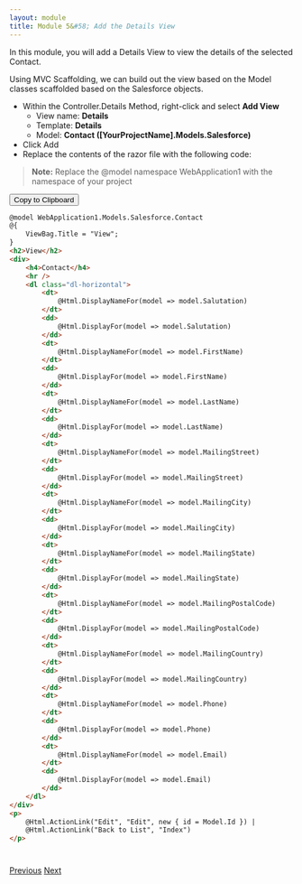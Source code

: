 ```yaml
---
layout: module
title: Module 5&#58; Add the Details View
---
```


In this module, you will add a Details View to view the details of the selected Contact.

Using MVC Scaffolding, we can build out the view based on the Model classes scaffolded based on the Salesforce objects.


- Within the Controller.Details Method, right-click and select **Add View**
  - View name: **Details**
  - Template: **Details**
  - Model: **Contact ([YourProjectName].Models.Salesforce)**
- Click Add
- Replace the contents of the razor file with the following code:
> **Note:** Replace the @model namespace WebApplication1 with the namespace of your project


<button id="click2copy" data-clipboard-target="clipdata" data-text-type="code">Copy to Clipboard</button>



```html
@model WebApplication1.Models.Salesforce.Contact
@{
    ViewBag.Title = "View";
}
<h2>View</h2>
<div>
    <h4>Contact</h4>
    <hr />
    <dl class="dl-horizontal">
        <dt>
            @Html.DisplayNameFor(model => model.Salutation)
        </dt>
        <dd>
            @Html.DisplayFor(model => model.Salutation)
        </dd>
        <dt>
            @Html.DisplayNameFor(model => model.FirstName)
        </dt>
        <dd>
            @Html.DisplayFor(model => model.FirstName)
        </dd>
        <dt>
            @Html.DisplayNameFor(model => model.LastName)
        </dt>
        <dd>
            @Html.DisplayFor(model => model.LastName)
        </dd>
        <dt>
            @Html.DisplayNameFor(model => model.MailingStreet)
        </dt>
        <dd>
            @Html.DisplayFor(model => model.MailingStreet)
        </dd>
        <dt>
            @Html.DisplayNameFor(model => model.MailingCity)
        </dt>
        <dd>
            @Html.DisplayFor(model => model.MailingCity)
        </dd>
        <dt>
            @Html.DisplayNameFor(model => model.MailingState)
        </dt>
        <dd>
            @Html.DisplayFor(model => model.MailingState)
        </dd>
        <dt>
            @Html.DisplayNameFor(model => model.MailingPostalCode)
        </dt>
        <dd>
            @Html.DisplayFor(model => model.MailingPostalCode)
        </dd>
        <dt>
            @Html.DisplayNameFor(model => model.MailingCountry)
        </dt>
        <dd>
            @Html.DisplayFor(model => model.MailingCountry)
        </dd>
        <dt>
            @Html.DisplayNameFor(model => model.Phone)
        </dt>
        <dd>
            @Html.DisplayFor(model => model.Phone)
        </dd>
        <dt>
            @Html.DisplayNameFor(model => model.Email)
        </dt>
        <dd>
            @Html.DisplayFor(model => model.Email)
        </dd>
    </dl>
</div>
<p>
    @Html.ActionLink("Edit", "Edit", new { id = Model.Id }) |
    @Html.ActionLink("Back to List", "Index")
</p>
```


<div style="display: none;" id="clipdata">
@model WebApplication1.Models.Salesforce.Contact
@{
    ViewBag.Title = "View";
}
<span class="kwrd">&lt;</span><span class="html">h2</span><span class="kwrd">&gt;</span>View<span class="kwrd">&lt;/</span><span class="html">h2</span><span class="kwrd">&gt;</span>
<span class="kwrd">&lt;</span><span class="html">div</span><span class="kwrd">&gt;</span>
    <span class="kwrd">&lt;</span><span class="html">h4</span><span class="kwrd">&gt;</span>Contact<span class="kwrd">&lt;/</span><span class="html">h4</span><span class="kwrd">&gt;</span>
    <span class="kwrd">&lt;</span><span class="html">hr</span> <span class="kwrd">/&gt;</span>
    <span class="kwrd">&lt;</span><span class="html">dl</span> <span class="attr">class</span><span class="kwrd">="dl-horizontal"</span><span class="kwrd">&gt;</span>
        <span class="kwrd">&lt;</span><span class="html">dt</span><span class="kwrd">&gt;</span>
            @Html.DisplayNameFor(model =<span class="kwrd">&gt;</span> model.Salutation)
        <span class="kwrd">&lt;/</span><span class="html">dt</span><span class="kwrd">&gt;</span>
        <span class="kwrd">&lt;</span><span class="html">dd</span><span class="kwrd">&gt;</span>
            @Html.DisplayFor(model =<span class="kwrd">&gt;</span> model.Salutation)
        <span class="kwrd">&lt;/</span><span class="html">dd</span><span class="kwrd">&gt;</span>
        <span class="kwrd">&lt;</span><span class="html">dt</span><span class="kwrd">&gt;</span>
            @Html.DisplayNameFor(model =<span class="kwrd">&gt;</span> model.FirstName)
        <span class="kwrd">&lt;/</span><span class="html">dt</span><span class="kwrd">&gt;</span>
        <span class="kwrd">&lt;</span><span class="html">dd</span><span class="kwrd">&gt;</span>
            @Html.DisplayFor(model =<span class="kwrd">&gt;</span> model.FirstName)
        <span class="kwrd">&lt;/</span><span class="html">dd</span><span class="kwrd">&gt;</span>
        <span class="kwrd">&lt;</span><span class="html">dt</span><span class="kwrd">&gt;</span>
            @Html.DisplayNameFor(model =<span class="kwrd">&gt;</span> model.LastName)
        <span class="kwrd">&lt;/</span><span class="html">dt</span><span class="kwrd">&gt;</span>
        <span class="kwrd">&lt;</span><span class="html">dd</span><span class="kwrd">&gt;</span>
            @Html.DisplayFor(model =<span class="kwrd">&gt;</span> model.LastName)
        <span class="kwrd">&lt;/</span><span class="html">dd</span><span class="kwrd">&gt;</span>
        <span class="kwrd">&lt;</span><span class="html">dt</span><span class="kwrd">&gt;</span>
            @Html.DisplayNameFor(model =<span class="kwrd">&gt;</span> model.MailingStreet)
        <span class="kwrd">&lt;/</span><span class="html">dt</span><span class="kwrd">&gt;</span>
        <span class="kwrd">&lt;</span><span class="html">dd</span><span class="kwrd">&gt;</span>
            @Html.DisplayFor(model =<span class="kwrd">&gt;</span> model.MailingStreet)
        <span class="kwrd">&lt;/</span><span class="html">dd</span><span class="kwrd">&gt;</span>
        <span class="kwrd">&lt;</span><span class="html">dt</span><span class="kwrd">&gt;</span>
            @Html.DisplayNameFor(model =<span class="kwrd">&gt;</span> model.MailingCity)
        <span class="kwrd">&lt;/</span><span class="html">dt</span><span class="kwrd">&gt;</span>
        <span class="kwrd">&lt;</span><span class="html">dd</span><span class="kwrd">&gt;</span>
            @Html.DisplayFor(model =<span class="kwrd">&gt;</span> model.MailingCity)
        <span class="kwrd">&lt;/</span><span class="html">dd</span><span class="kwrd">&gt;</span>
        <span class="kwrd">&lt;</span><span class="html">dt</span><span class="kwrd">&gt;</span>
            @Html.DisplayNameFor(model =<span class="kwrd">&gt;</span> model.MailingState)
        <span class="kwrd">&lt;/</span><span class="html">dt</span><span class="kwrd">&gt;</span>
        <span class="kwrd">&lt;</span><span class="html">dd</span><span class="kwrd">&gt;</span>
            @Html.DisplayFor(model =<span class="kwrd">&gt;</span> model.MailingState)
        <span class="kwrd">&lt;/</span><span class="html">dd</span><span class="kwrd">&gt;</span>
        <span class="kwrd">&lt;</span><span class="html">dt</span><span class="kwrd">&gt;</span>
            @Html.DisplayNameFor(model =<span class="kwrd">&gt;</span> model.MailingPostalCode)
        <span class="kwrd">&lt;/</span><span class="html">dt</span><span class="kwrd">&gt;</span>
        <span class="kwrd">&lt;</span><span class="html">dd</span><span class="kwrd">&gt;</span>
            @Html.DisplayFor(model =<span class="kwrd">&gt;</span> model.MailingPostalCode)
        <span class="kwrd">&lt;/</span><span class="html">dd</span><span class="kwrd">&gt;</span>
        <span class="kwrd">&lt;</span><span class="html">dt</span><span class="kwrd">&gt;</span>
            @Html.DisplayNameFor(model =<span class="kwrd">&gt;</span> model.MailingCountry)
        <span class="kwrd">&lt;/</span><span class="html">dt</span><span class="kwrd">&gt;</span>
        <span class="kwrd">&lt;</span><span class="html">dd</span><span class="kwrd">&gt;</span>
            @Html.DisplayFor(model =<span class="kwrd">&gt;</span> model.MailingCountry)
        <span class="kwrd">&lt;/</span><span class="html">dd</span><span class="kwrd">&gt;</span>
        <span class="kwrd">&lt;</span><span class="html">dt</span><span class="kwrd">&gt;</span>
            @Html.DisplayNameFor(model =<span class="kwrd">&gt;</span> model.Phone)
        <span class="kwrd">&lt;/</span><span class="html">dt</span><span class="kwrd">&gt;</span>
        <span class="kwrd">&lt;</span><span class="html">dd</span><span class="kwrd">&gt;</span>
            @Html.DisplayFor(model =<span class="kwrd">&gt;</span> model.Phone)
        <span class="kwrd">&lt;/</span><span class="html">dd</span><span class="kwrd">&gt;</span>
        <span class="kwrd">&lt;</span><span class="html">dt</span><span class="kwrd">&gt;</span>
            @Html.DisplayNameFor(model =<span class="kwrd">&gt;</span> model.Email)
        <span class="kwrd">&lt;/</span><span class="html">dt</span><span class="kwrd">&gt;</span>
        <span class="kwrd">&lt;</span><span class="html">dd</span><span class="kwrd">&gt;</span>
            @Html.DisplayFor(model =<span class="kwrd">&gt;</span> model.Email)
        <span class="kwrd">&lt;/</span><span class="html">dd</span><span class="kwrd">&gt;</span>
    <span class="kwrd">&lt;/</span><span class="html">dl</span><span class="kwrd">&gt;</span>
<span class="kwrd">&lt;/</span><span class="html">div</span><span class="kwrd">&gt;</span>
<span class="kwrd">&lt;</span><span class="html">p</span><span class="kwrd">&gt;</span>
    @Html.ActionLink("Edit", "Edit", new { id = Model.Id }) |
    @Html.ActionLink("Back to List", "Index")
<span class="kwrd">&lt;/</span><span class="html">p</span><span class="kwrd">&gt;</span>
</div>



<div class="row" style="margin-top:40px;">
<div class="col-sm-12">
<a href="index-list-view.html" class="btn btn-default"><i class="glyphicon glyphicon-chevron-left"></i> Previous</a>
<a href="edit-view.html" class="btn btn-default pull-right">Next <i class="glyphicon glyphicon-chevron-right"></i></a>
</div>
</div>
